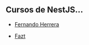 ## Cursos de NestJS...

* [Fernando Herrera](https://www.udemy.com/course/nest-framework/)

* [Fazt](https://youtu.be/wsqcg5ZtUMM?si=8m9IezDgN1PDwKia)